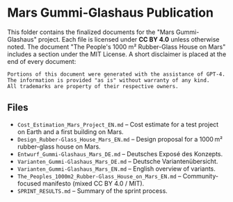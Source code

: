 # Mars Gummi-Glashaus Publication

This folder contains the finalized documents for the "Mars Gummi-Glashaus" project.
Each file is licensed under **CC BY 4.0** unless otherwise noted. The document
"The People's 1000 m² Rubber-Glass House on Mars" includes a section under the
MIT License. A short disclaimer is placed at the end of every document:

```
Portions of this document were generated with the assistance of GPT-4.
The information is provided "as is" without warranty of any kind.
All trademarks are property of their respective owners.
```

## Files

- `Cost_Estimation_Mars_Project_EN.md` – Cost estimate for a test project on Earth and a first building on Mars.
- `Design_Rubber-Glass_House_Mars_EN.md` – Design proposal for a 1000 m² rubber-glass house on Mars.
- `Entwurf_Gummi-Glashaus_Mars_DE.md` – Deutsches Exposé des Konzepts.
- `Varianten_Gummi-Glashaus_Mars_DE.md` – Deutsche Variantenübersicht.
- `Varianten_Gummi-Glashaus_Mars_EN.md` – English overview of variants.
- `The_Peoples_1000m2_Rubber-Glass_House_on_Mars_EN.md` – Community-focused manifesto (mixed CC BY 4.0 / MIT).
- `SPRINT_RESULTS.md` – Summary of the sprint process.
